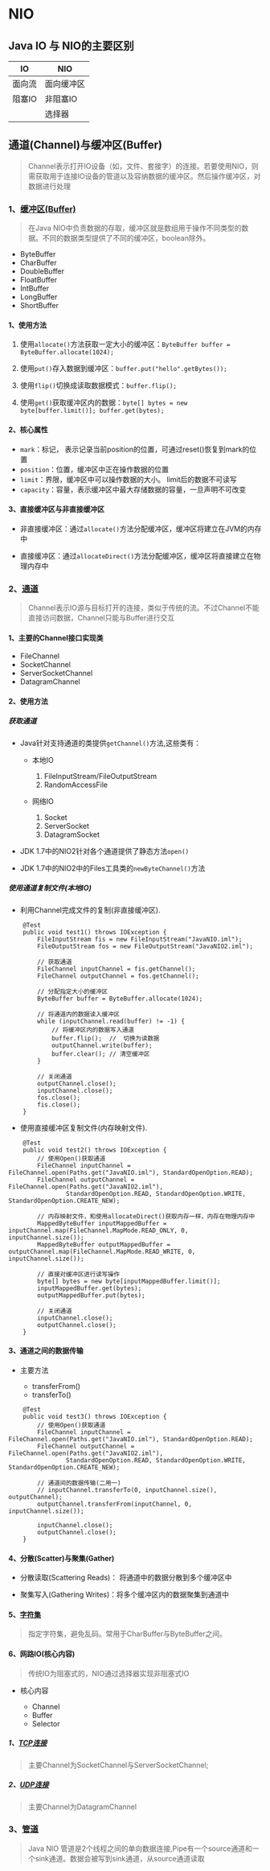# NIO

## Java IO 与 NIO的主要区别

| IO    |   NIO |
|-------|-------|
|   面向流 |   面向缓冲区   |
|   阻塞IO    |   非阻塞IO   |
|   |   选择器 |

## 通道(Channel)与缓冲区(Buffer)

> Channel表示打开IO设备（如，文件、套接字）的连接。若要使用NIO，则需获取用于连接IO设备的管道以及容纳数据的缓冲区。然后操作缓冲区，对数据进行处理

###   1、[缓冲区(Buffer)](./src/buffer/TestBuffer.java)

> 在Java NIO中负责数据的存取，缓冲区就是数组用于操作不同类型的数据。不同的数据类型提供了不同的缓冲区，boolean除外。

-   ByteBuffer
-   CharBuffer
-   DoubleBuffer
-   FloatBuffer
-   IntBuffer
-   LongBuffer
-   ShortBuffer

####  1、使用方法

1.  使用`allocate()`方法获取一定大小的缓冲区：`ByteBuffer buffer = ByteBuffer.allocate(1024);`

2.  使用`put()`存入数据到缓冲区：`buffer.put("hello".getBytes());`

3.  使用`flip()`切换成读取数据模式：`buffer.flip();`

4.  使用`get()`获取缓冲区内的数据：`byte[] bytes = new byte[buffer.limit()]; buffer.get(bytes);`

#### 2、核心属性

-   `mark`：标记， 表示记录当前position的位置，可通过reset()恢复到mark的位置
-   `position`：位置，缓冲区中正在操作数据的位置
-   `limit`：界限，缓冲区中可以操作数据的大小。 limit后的数据不可读写
-   `capacity`：容量，表示缓冲区中最大存储数据的容量，一旦声明不可改变

#### 3、直接缓冲区与非直接缓冲区

-   非直接缓冲区：通过`allocate()`方法分配缓冲区，缓冲区将建立在JVM的内存中

-   直接缓冲区：通过`allocateDirect()`方法分配缓冲区，缓冲区将直接建立在物理内存中

### 2、[通道](./src/channel/TestChannel.java)

> Channel表示IO源与目标打开的连接，类似于传统的流。不过Channel不能直接访问数据，Channel只能与Buffer进行交互

#### 1、主要的Channel接口实现类

-   FileChannel
-   SocketChannel
-   ServerSocketChannel
-   DatagramChannel

#### 2、使用方法

#####  获取通道

-   Java针对支持通道的类提供`getChannel()`方法,这些类有：

    -   本地IO
    
        1.  FileInputStream/FileOutputStream
        2.  RandomAccessFile
        
    -   网络IO
    
        1.  Socket
        2.  ServerSocket 
        3.  DatagramSocket
        
-   JDK 1.7中的NIO2针对各个通道提供了静态方法`open()`

-   JDK 1.7中的NIO2中的Files工具类的`newByteChannel()`方法

##### 使用通道复制文件(本地IO)

-   利用Channel完成文件的复制(非直接缓冲区).

```
    @Test
    public void test1() throws IOException {
        FileInputStream fis = new FileInputStream("JavaNIO.iml");
        FileOutputStream fos = new FileOutputStream("JavaNIO2.iml");

        // 获取通道
        FileChannel inputChannel = fis.getChannel();
        FileChannel outputChannel = fos.getChannel();

        // 分配指定大小的缓冲区
        ByteBuffer buffer = ByteBuffer.allocate(1024);

        // 将通道内的数据读入缓冲区
        while (inputChannel.read(buffer) != -1) {
            // 将缓冲区内的数据写入通道
            buffer.flip();  //  切换为读数据
            outputChannel.write(buffer);
            buffer.clear(); // 清空缓冲区
        }

        // 关闭通道
        outputChannel.close();
        inputChannel.close();
        fos.close();
        fis.close();
    }
```

-   使用直接缓冲区复制文件(内存映射文件).

```
    @Test
    public void test2() throws IOException {
        // 使用Open()获取通道
        FileChannel inputChannel = FileChannel.open(Paths.get("JavaNIO.iml"), StandardOpenOption.READ);
        FileChannel outputChannel = FileChannel.open(Paths.get("JavaNIO2.iml"),
                StandardOpenOption.READ, StandardOpenOption.WRITE, StandardOpenOption.CREATE_NEW);

        // 内存映射文件，和使用allocateDirect()获取内存一样，内存在物理内存中
        MappedByteBuffer inputMappedBuffer = inputChannel.map(FileChannel.MapMode.READ_ONLY, 0, inputChannel.size());
        MappedByteBuffer outputMappedBuffer = outputChannel.map(FileChannel.MapMode.READ_WRITE, 0, inputChannel.size());

        // 直接对缓冲区进行读写操作
        byte[] bytes = new byte[inputMappedBuffer.limit()];
        inputMappedBuffer.get(bytes);
        outputMappedBuffer.put(bytes);

        // 关闭通道
        inputChannel.close();
        outputChannel.close();
    }
```

#### 3、通道之间的数据传输

-   主要方法

    -   transferFrom()
    -   transferTo()
    
```
    @Test
    public void test3() throws IOException {
        // 使用Open()获取通道
        FileChannel inputChannel = FileChannel.open(Paths.get("JavaNIO.iml"), StandardOpenOption.READ);
        FileChannel outputChannel = FileChannel.open(Paths.get("JavaNIO2.iml"),
                StandardOpenOption.READ, StandardOpenOption.WRITE, StandardOpenOption.CREATE_NEW);

        // 通道间的数据传输(二用一)
        // inputChannel.transferTo(0, inputChannel.size(), outputChannel);
        outputChannel.transferFrom(inputChannel, 0, inputChannel.size());

        inputChannel.close();
        outputChannel.close();
    }
```

#### 4、分散(Scatter)与聚集(Gather)

-   分散读取(Scattering Reads)： 将通道中的数据分散到多个缓冲区中

-   聚集写入(Gathering Writes)：将多个缓冲区内的数据聚集到通道中

#### 5、[字符集](./src/channel/TestCharset.java)

> 指定字符集，避免乱码。常用于CharBuffer与ByteBuffer之间。

#### 6、网路IO(核心内容)

> 传统IO为阻塞式的，NIO通过选择器实现非阻塞式IO

-   核心内容

    -   Channel
    -   Buffer
    -   Selector

##### 1、[TCP连接](./src/channel/TCPChannel.java)

> 主要Channel为SocketChannel与ServerSocketChannel;

##### 2、[UDP连接](./src/channel/UDPChannel.java)

> 主要Channel为DatagramChannel

### 3、[管道](./src/pipe/TestPipe.java)

> Java NIO 管道是2个线程之间的单向数据连接,Pipe有一个source通道和一个sink通道。数据会被写到sink通道，从source通道读取

